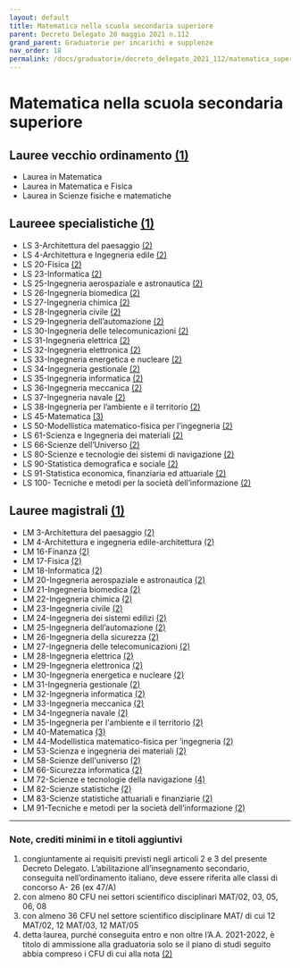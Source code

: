 ```yaml
---
layout: default
title: Matematica nella scuola secondaria superiore
parent: Decreto Delegato 20 maggio 2021 n.112
grand_parent: Graduatorie per incarichi e supplenze
nav_order: 18
permalink: /docs/graduatorie/decreto_delegato_2021_112/matematica_superiori
---
```


# Matematica nella scuola secondaria superiore

## Lauree vecchio ordinamento [(1)](#nota1)
- Laurea in Matematica
- Laurea in Matematica e Fisica 
- Laurea in Scienze fisiche e matematiche

## Laureee specialistiche [(1)](#nota1)
- LS 3-Architettura del paesaggio [(2)](#nota2)
- LS 4-Architettura e Ingegneria edile [(2)](#nota2)
- LS 20-Fisica [(2)](#nota2)
- LS 23-Informatica [(2)](#nota2)
- LS 25-Ingegneria aerospaziale e astronautica [(2)](#nota2)
- LS 26-Ingegneria biomedica [(2)](#nota2)
- LS 27-Ingegneria chimica [(2)](#nota2)
- LS 28-Ingegneria civile [(2)](#nota2)
- LS 29-Ingegneria dell’automazione [(2)](#nota2)
- LS 30-Ingegneria delle telecomunicazioni [(2)](#nota2) 
- LS 31-Ingegneria elettrica [(2)](#nota2)
- LS 32-Ingegneria elettronica [(2)](#nota2)
- LS 33-Ingegneria energetica e nucleare [(2)](#nota2) 
- LS 34-Ingegneria gestionale [(2)](#nota2)
- LS 35-Ingegneria informatica [(2)](#nota2)
- LS 36-Ingegneria meccanica [(2)](#nota2)
- LS 37-Ingegneria navale [(2)](#nota2)
- LS 38-Ingegneria per l’ambiente e il territorio [(2)](#nota2)
- LS 45-Matematica [(3)](#nota3)
- LS 50-Modellistica matematico-fisica per l’ingegneria [(2)](#nota2)
- LS 61-Scienza e Ingegneria dei materiali [(2)](#nota2) 
- LS 66-Scienze dell’Universo [(2)](#nota2)
- LS 80-Scienze e tecnologie dei sistemi di navigazione [(2)](#nota2)
- LS 90-Statistica demografica e sociale [(2)](#nota2) 
- LS 91-Statistica economica, finanziaria ed attuariale [(2)](#nota2)
- LS 100- Tecniche e metodi per la società dell’informazione [(2)](#nota2)

## Lauree magistrali [(1)](#nota1)
- LM 3-Architettura del paesaggio [(2)](#nota2)
- LM 4-Architettura e ingegneria edile-architettura [(2)](#nota2) 
- LM 16-Finanza [(2)](#nota2)
- LM 17-Fisica [(2)](#nota2)
- LM 18-Informatica [(2)](#nota2)
- LM 20-Ingegneria aerospaziale e astronautica [(2)](#nota2) 
- LM 21-Ingegneria biomedica [(2)](#nota2)
- LM 22-Ingegneria chimica [(2)](#nota2)
- LM 23-Ingegneria civile [(2)](#nota2)
- LM 24-Ingegneria dei sistemi edilizi [(2)](#nota2)
- LM 25-Ingegneria dell’automazione [(2)](#nota2)
- LM 26-Ingegneria della sicurezza [(2)](#nota2)
- LM 27-Ingegneria delle telecomunicazioni [(2)](#nota2) 
- LM 28-Ingegneria elettrica [(2)](#nota2)
- LM 29-Ingegneria elettronica [(2)](#nota2)
- LM 30-Ingegneria energetica e nucleare [(2)](#nota2)
- LM 31-Ingegneria gestionale [(2)](#nota2)
- LM 32-Ingegneria informatica [(2)](#nota2)
- LM 33-Ingegneria meccanica [(2)](#nota2)
- LM 34-Ingegneria navale [(2)](#nota2)
- LM 35-Ingegneria per l'ambiente e il territorio [(2)](#nota2) 
- LM 40-Matematica [(3)](#nota3)
- LM 44-Modellistica matematico-fisica per ’ingegneria [(2)](#nota2)
- LM 53-Scienza e ingegneria dei materiali [(2)](#nota2) 
- LM 58-Scienze dell'universo [(2)](#nota2)
- LM 66-Sicurezza informatica [(2)](#nota2)
- LM 72-Scienze e tecnologie della navigazione [(4)](#nota4)
- LM 82-Scienze statistiche [(2)](#nota2)
- LM 83-Scienze statistiche attuariali e finanziarie [(2)](#nota2)
- LM 91-Tecniche e metodi per la società dell’informazione [(2)](#nota2)

---

### Note, crediti minimi in e titoli aggiuntivi

1. <a name="nota1"></a> congiuntamente ai requisiti previsti negli articoli 2 e 3 del presente Decreto Delegato. L’abilitazione all’insegnamento secondario, conseguita nell’ordinamento italiano, deve essere riferita alle classi di concorso A- 26 (ex 47/A)
2. <a name="nota2"></a> con almeno 80 CFU nei settori scientifico disciplinari MAT/02, 03, 05, 06, 08
3. <a name="nota3"></a> con almeno 36 CFU nel settore scientifico disciplinare MAT/ di cui 12 MAT/02, 12 MAT/03, 12 MAT/05
4. <a name="nota4"></a> detta laurea, purché conseguita entro e non oltre l’A.A. 2021-2022, è titolo di ammissione alla graduatoria solo se il piano di studi seguito abbia compreso i CFU di cui alla nota [(2)](#nota2)